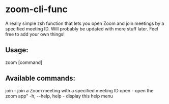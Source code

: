 # zoom-cli-func
A really simple zsh function that lets you open Zoom and join meetings by a specified meeting ID. Will probably be updated with more stuff later. Feel free to add your own things!

## Usage:
  zoom [command] <arguments>

## Available commands:
  join - join a Zoom meeting with a specified meeting ID
  open - open the zoom app"
  -h, --help, help - display this help menu
